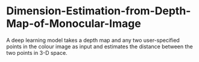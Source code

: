 # Dimension-Estimation-from-Depth-Map-of-Monocular-Image
A deep learning model takes a depth map and any two user-specified points in the colour image as input and estimates the distance between the two points in 3-D space. 
